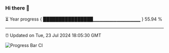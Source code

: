 ### Hi there 👋

⏳ Year progress { ████████████████▁▁▁▁▁▁▁▁▁▁▁▁▁▁ } 55.94 %

---

⏰ Updated on Tue, 23 Jul 2024 18:05:30 GMT

![Progress Bar CI](https://github.com/liununu/liununu/workflows/Progress%20Bar%20CI/badge.svg)
